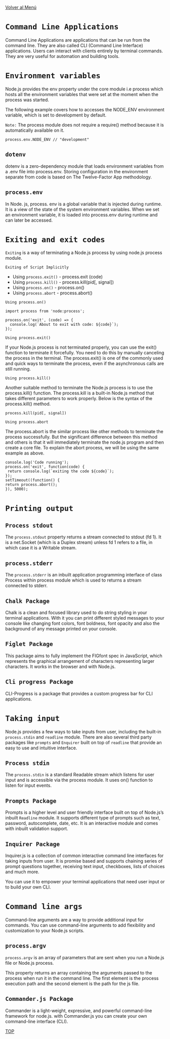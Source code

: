 [Volver al Menú](../root.md)

# `Command Line Applications`

Command Line Applications are applications that can be run from the command line. They are also called CLI (Command Line Interface) applications. Users can interact with clients entirely by terminal commands. They are very useful for automation and building tools.

# `Environment variables`

Node.js provides the env property under the core module i.e process which hosts all the environment variables that were set at the moment when the process was started.

The following example covers how to accesses the NODE_ENV environment variable, which is set to development by default.

`Note:` The process module does not require a require() method because it is automatically available on it. 

```
process.env.NODE_ENV // "development"
```

## `dotenv`

dotenv is a zero-dependency module that loads environment variables from a .env file into process.env. Storing configuration in the environment separate from code is based on The Twelve-Factor App methodology.

## `process.env`

In Node. js, process. env is a global variable that is injected during runtime. It is a view of the state of the system environment variables. When we set an environment variable, it is loaded into process.env during runtime and can later be accessed.

# `Exiting and exit codes`

`Exiting` is a way of terminating a Node.js process by using node.js process module.

`Exiting of Script Implicitly`

- Using `process.exit()` - process.exit (code)
- Using `process.kill()` - process.kill(pid[, signal]) 
- Using `process.on()` - process.on() 
- Using `process.abort` - process.abort() 

`Using process.on()`

```
import process from 'node:process';

process.on('exit', (code) => {
  console.log(`About to exit with code: ${code}`);
});
```

`Using process.exit()`

If your Node.js process is not terminated properly, you can use the exit() function to terminate it forcefully. You need to do this by manually canceling the process in the terminal. The process.exit() is one of the commonly used and quick ways to terminate the process, even if the asynchronous calls are still running.

`Using process.kill()`

Another suitable method to terminate the Node.js process is to use the process.kill() function. The process.kill is a built-in Node.js method that takes different parameters to work properly. Below is the syntax of the process.kill() method. 

```
process.kill(pid[, signal]) 
```

`Using process.abort`

The process.abort is the similar process like other methods to terminate the process successfully. But the significant difference between this method and others is that it will immediately terminate the node.js program and then create a core file. To explain the abort process, we will be using the same example as above.

```
console.log('Code running'); 
process.on('exit', function(code) { 
 return console.log(`exiting the code ${code}`); 
}); 
setTimeout((function() { 
return process.abort(); 
}), 5000); 
```

# `Printing output`

## `Process stdout`

The `process.stdout` property returns a stream connected to stdout (fd 1). It is a net.Socket (which is a Duplex stream) unless fd 1 refers to a file, in which case it is a Writable stream.

## `process.stderr`

The `process.stderr` is an inbuilt application programming interface of class Process within process module which is used to returns a stream connected to stderr.

## `Chalk Package`

Chalk is a clean and focused library used to do string styling in your terminal applications. With it you can print different styled messages to your console like changing font colors, font boldness, font opacity and also the background of any message printed on your console.

## `Figlet Package`

This package aims to fully implement the FIGfont spec in JavaScript, which represents the graphical arrangement of characters representing larger characters. It works in the browser and with Node.js.

## `Cli progress Package`

CLI-Progress is a package that provides a custom progress bar for CLI applications.

# `Taking input`

Node.js provides a few ways to take inputs from user, including the built-in `process.stdin` and `readline` module. There are also several third party packages like `prompts` and `Enquirer` built on top of `readline` that provide an easy to use and intuitive interface.

## `Process stdin`

The `process.stdin` is a standard Readable stream which listens for user input and is accessible via the process module. It uses on() function to listen for input events.

## `Prompts Package`

Prompts is a higher level and user friendly interface built on top of Node.js’s inbuilt `Readline` module. It supports different type of prompts such as text, password, autocomplete, date, etc. It is an interactive module and comes with inbuilt validation support.

## `Inquirer Package`

Inquirer.js is a collection of common interactive command line interfaces for taking inputs from user. It is promise based and supports chaining series of prompt questions together, receiving text input, checkboxes, lists of choices and much more.

You can use it to empower your terminal applications that need user input or to build your own CLI.

# `Command line args`

Command-line arguments are a way to provide additional input for commands. You can use command-line arguments to add flexibility and customization to your Node.js scripts.

## `process.argv`

`process.argv` is an array of parameters that are sent when you run a Node.js file or Node.js process.

This property returns an array containing the arguments passed to the process when run it in the command line. The first element is the process execution path and the second element is the path for the js file.

## `Commander.js Package`

Commander is a light-weight, expressive, and powerful command-line framework for node.js. with Commander.js you can create your own command-line interface (CLI).

[TOP](#command-line-applications)